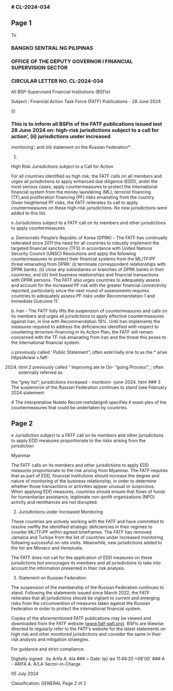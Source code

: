 ### # CL-2024-034

## Page 1

To

### BANGKO SENTRAL NG PILIPINAS

### OFFICE OF THE DEPUTY GOVERNOR I FINANCIAL SUPERVISION SECTOR

### CIRCULAR LETTER NO. CL-2024-034

All BSP-Supervised Financial Institutions (BSFls)

Subject : Financial Action Task Force (FATF) Publications - 28 June 2024

(i)

### This is to inform all BSFls of the FATF publications issued last 28 June 2024 on: high-risk jurisdictions subject to a call for action’, (ii) jurisdictions under increased

monitoring’; and (iii) statement on the Russian Federation*.

1.

High Risk Jurisdictions subject to a Call for Action

For all countries identified as high risk, the FATF calls on all members and urges all jurisdictions to apply enhanced due diligence (EDD), andin the most serious cases, apply countermeasures to protect the international financial system from the money laundering (ML), terrorist financing (TF),and proliferation financing (PF) risks emanating from the country. Given heightened PF risks, the FATF reiterates its call to apply countermeasures on these high-risk jurisdictions. No new jurisdictions were added to this list.

e Jurisdictions subject to a FATF call on its members and other jurisdictions to apply countermeasures

a. Democratic People’s Republic of Korea (DPRK) - The FATF has continually reiterated since 2011 the need for all countries to robustly implement the targeted financial sanctions (TFS) in accordance with United Nations Security Council (UNSC) Resolutions and apply the following countermeasures to protect their financial systems from the ML/TF/PF threat emanating from DPRK: (i) terminate correspondent relationships with DPRK banks; (ii) close any subsidiaries or branches of DPRK banks in their countries; and (iii) limit business relationships and financial transactions with DPRK persons. The FATF also urges countries to adequately assess and account for the increased PF risk with the greater financial connectivity reported, particularly since the next round of assessments requires countries to adequately assess PF risks under Recommendation 1 and Immediate Outcome 11.

b. Iran - The FATF fully lifts the suspension of countermeasures and calls on its members and urges all jurisdictions to apply effective countermeasures against Iran, in line with Recommendation 19%. Until Iran implements the measures required to address the deficiencies identified with respect to countering terrorism-financing in its Action Plan, the FATF will remain concerned with the TF risk emanating from Iran and the threat this poses to the international financial system.

u previously called ‘ Public Statement”; often exte’mally erie to as the * arise https/Avww v.fatf-

2024. html 2 previously called “ Improving ate te On- “going Process”; ; often externally referred as

the “grey list”; jurisdictions increased - monitorin -june-2024. htm! ### 3 The suspensron of the Russian Federation continues to stand (see February 2024 statement:

4 The interpretative Noteto Recom mehdatign9 specifies ¢ exam ples of the countermeasures that could be undertaken by countries.

## Page 2

e Jurisdiction subject to a FATF call on its members and other jurisdictions to apply EDD measures proportionate to the risks arising from the jurisdiction

Myanmar

The FATF calls on its members and other jurisdictions to apply EDD measures proportionate to the risk arising from Myanmar. The FATF requires that as part of EDD, financial institutions should increase the degree and nature of monitoring of the business relationship, in order to determine whether those transactions or activities appear unusual or suspicious. When applying EDD measures, countries should ensure that flows of funds for humanitarian assistance, legitimate non-profit organizations (NPO) activity and remittances are not disrupted.

2. Jurisdictions under Increased Monitoring

These countries are actively working with the FATF and have committed to resolve swiftly the identified strategic deficiencies in their regimes to counter ML/TF/PF within agreed timeframes. The FATF has removed Jamaica and Turkiye from the list of countries under increased monitoring following successful on-site visits. Meanwhile, new jurisdictions added to the list are Monaco and Venezuela.

The FATF does not call for the application of EDD measures on these jurisdictions but encourages its members and all jurisdictions to take into account the information presented in their risk analysis.

3. Statement on Russian Federation

The suspension of the membership of the Russian Federation continues to stand. Following the statements issued since March 2022, the FATF reiterates that all jurisdictions should be vigilant to current and emerging risks from the circumvention of measures taken against the Russian Federation in order to protect the international financial system.

Copies of the aforementioned FATF publications may be viewed and downloaded from the FATF website (www.fatf-gafi.org). BSFls are likewise directed to regularly refer to the FATF’s website for the latest statements on high risk and other monitored jurisdictions and consider the same in their risk analysis and mitigation strategies.

For guidance and strict compliance.

Digitally signed . by Arifa A. Ala ### = Date: tp} ies 11:49:20 +08'00' ### A - ARIFA A. A/LA Sector-in-Charge

05 July 2024

Classification: GENERAL Page 2 of 2 